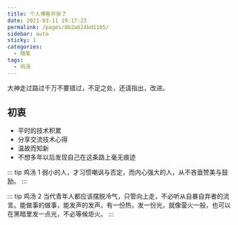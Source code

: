 ```yaml
---
title: 个人博客开张了
date: 2021-03-11 19:17:23
permalink: /pages/8b2a624bd11b5/
sidebar: auto
sticky: 1
categories:
  - 随笔
tags:
  - 鸡汤
---
```


大神走过路过千万不要错过，不足之处，还请指出，改进。

<!-- more -->

## 初衷

- 平时的技术积累
- 分享交流技术心得
- 温故而知新
- 不想多年以后发现自己在这条路上毫无痕迹

::: tip 鸡汤 1
弱小的人，才习惯嘲讽与否定，而内心强大的人，从不吝啬赞美与鼓励。
:::

::: tip 鸡汤 2
当代青年人都应该摆脱冷气，只管向上走，不必听从自暴自弃者的流言。能做事的做事，能发声的发声。有一份热，发一份光，就像萤火一般，也可以在黑暗里发一点光，不必等候炬火。
:::
